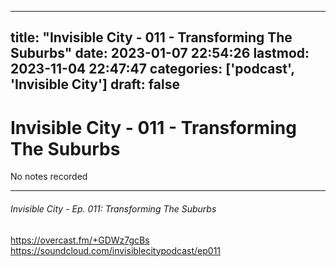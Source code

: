 
---
title: "Invisible City - 011 - Transforming The Suburbs"
date: 2023-01-07 22:54:26
lastmod: 2023-11-04 22:47:47
categories: ['podcast', 'Invisible City']
draft: false
---


# Invisible City - 011 - Transforming The Suburbs

No notes recorded

- - -
###### Invisible City - Ep. 011: Transforming The Suburbs

https://overcast.fm/+GDWz7gcBs  
https://soundcloud.com/invisiblecitypodcast/ep011

<!-- #public #podcast #Invisible City# -->

<!-- {BearID:2E0AC135-5BEF-4366-B865-128C0653DFB0-28016-00002D97CD5AD08F} -->
